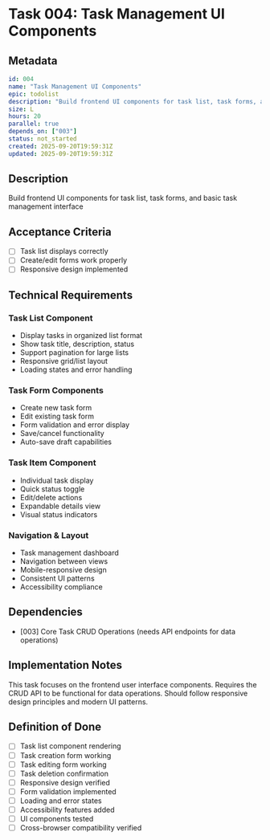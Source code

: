 # Task 004: Task Management UI Components

## Metadata
```yaml
id: 004
name: "Task Management UI Components"
epic: todolist
description: "Build frontend UI components for task list, task forms, and basic task management interface"
size: L
hours: 20
parallel: true
depends_on: ["003"]
status: not_started
created: 2025-09-20T19:59:31Z
updated: 2025-09-20T19:59:31Z
```

## Description
Build frontend UI components for task list, task forms, and basic task management interface

## Acceptance Criteria
- [ ] Task list displays correctly
- [ ] Create/edit forms work properly
- [ ] Responsive design implemented

## Technical Requirements

### Task List Component
- Display tasks in organized list format
- Show task title, description, status
- Support pagination for large lists
- Responsive grid/list layout
- Loading states and error handling

### Task Form Components
- Create new task form
- Edit existing task form
- Form validation and error display
- Save/cancel functionality
- Auto-save draft capabilities

### Task Item Component
- Individual task display
- Quick status toggle
- Edit/delete actions
- Expandable details view
- Visual status indicators

### Navigation & Layout
- Task management dashboard
- Navigation between views
- Mobile-responsive design
- Consistent UI patterns
- Accessibility compliance

## Dependencies
- [003] Core Task CRUD Operations (needs API endpoints for data operations)

## Implementation Notes
This task focuses on the frontend user interface components. Requires the CRUD API to be functional for data operations. Should follow responsive design principles and modern UI patterns.

## Definition of Done
- [ ] Task list component rendering
- [ ] Task creation form working
- [ ] Task editing form working
- [ ] Task deletion confirmation
- [ ] Responsive design verified
- [ ] Form validation implemented
- [ ] Loading and error states
- [ ] Accessibility features added
- [ ] UI components tested
- [ ] Cross-browser compatibility verified